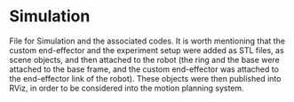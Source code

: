 # Simulation
File for Simulation and the associated codes. It is worth mentioning that the custom end-effector and the experiment setup were added as STL files, as scene objects, and then attached to the robot (the ring and the base were attached to the base frame, and the custom end-effector was attached to the end-effector link of the robot). These objects were then published into RViz, in order to be considered into the motion planning system.
